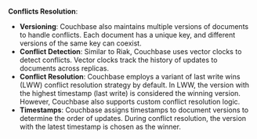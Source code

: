 **Conflicts Resolution**:

- **Versioning**: Couchbase also maintains multiple versions of documents to handle conflicts. Each document has a unique key, and different versions of the same key can coexist.
- **Conflict Detection**: Similar to Riak, Couchbase uses vector clocks to detect conflicts. Vector clocks track the history of updates to documents across replicas.
- **Conflict Resolution**: Couchbase employs a variant of last write wins (LWW) conflict resolution strategy by default. In LWW, the version with the highest timestamp (last write) is considered the winning version. However, Couchbase also supports custom conflict resolution logic.
- **Timestamps**: Couchbase assigns timestamps to document versions to determine the order of updates. During conflict resolution, the version with the latest timestamp is chosen as the winner.